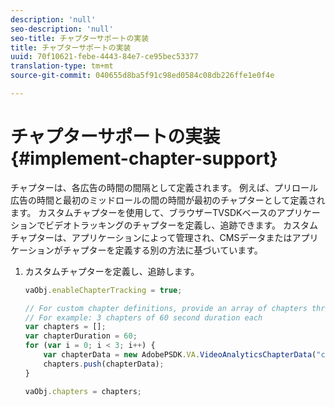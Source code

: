 ```yaml
---
description: 'null'
seo-description: 'null'
seo-title: チャプターサポートの実装
title: チャプターサポートの実装
uuid: 70f10621-febe-4443-84e7-ce95bec53377
translation-type: tm+mt
source-git-commit: 040655d8ba5f91c98ed0584c08db226ffe1e0f4e

---
```



# チャプターサポートの実装{#implement-chapter-support}

チャプターは、各広告の時間の間隔として定義されます。 例えば、プリロール広告の時間と最初のミッドロールの間の時間が最初のチャプターとして定義されます。 カスタムチャプターを使用して、ブラウザーTVSDKベースのアプリケーションでビデオトラッキングのチャプターを定義し、追跡できます。 カスタムチャプターは、アプリケーションによって管理され、CMSデータまたはアプリケーションがチャプターを定義する別の方法に基づいています。

1. カスタムチャプターを定義し、追跡します。

   ```js
   vaObj.enableChapterTracking = true; 
   
   // For custom chapter definitions, provide an array of chapters through the metadata: 
   // For example: 3 chapters of 60 second duration each 
   var chapters = []; 
   var chapterDuration = 60; 
   for (var i = 0; i < 3; i++) { 
       var chapterData = new AdobePSDK.VA.VideoAnalyticsChapterData("chapter_" + (i+1), i * chapterDuration, chapterDuration, (i+1)); 
       chapters.push(chapterData); 
   } 
   
   vaObj.chapters = chapters;
   ```

